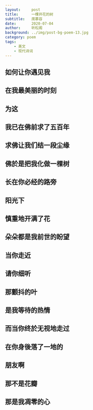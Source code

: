 ```yaml
---
layout:     post
title:      一棵开花的树
subtitle:   席慕容
date:       2020-07-04
author:     听松阁
background: ../img/post-bg-poem-13.jpg
category: poem
tags:
    - 美文
    - 现代诗词
---
```


## 如何让你遇见我

## 在我最美丽的时刻

## 为这

## 我已在佛前求了五百年

## 求佛让我们结一段尘缘

## 佛於是把我化做一棵树

## 长在你必经的路旁

## 阳光下

## 慎重地开满了花

## 朵朵都是我前世的盼望

## 当你走近

## 请你细听

## 那颤抖的叶

## 是我等待的热情

## 而当你终於无视地走过

## 在你身後落了一地的

## 朋友啊

## 那不是花瓣

## 那是我凋零的心
